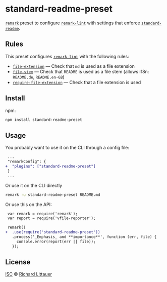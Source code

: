 # standard-readme-preset

[`remark`][remark] preset to configure [`remark-lint`][lint] with settings that
enforce [`standard-readme`][stdr].

## Rules

This preset configures [`remark-lint`][lint] with the following rules:

*   [`file-extension`](https://github.com/RichardLitt/standard-readme-preset/blob/master/rules/file-extension.js)
    — Check that `md` is used as a file extension
*   [`file-stem`](https://github.com/RichardLitt/standard-readme-preset/blob/master/rules/file-stem.js) 
  — Check that `README` is used as a file stem (allows i18n: `README.de`, `README.en-GB`)
*   [`require-file-extension`](https://github.com/RichardLitt/standard-readme-preset/blob/master/rules/require-file-extension.js) 
  — Check that a file extension is used

## Install

npm:

```sh
npm install standard-readme-preset
```

## Usage

You probably want to use it on the CLI through a config file:

```diff
 ...
 "remarkConfig": {
+  "plugins": ["standard-readme-preset"]
 }
 ...
```

Or use it on the CLI directly

```sh
remark -u standard-readme-preset README.md
```

Or use this on the API:

```diff
 var remark = require('remark');
 var report = require('vfile-reporter');

 remark()
+  .use(require('standard-readme-preset'))
   .process('_Emphasis_ and **importance**', function (err, file) {
     console.error(report(err || file));
   });
```

## License

[ISC][] © [Richard Littauer][author]

[author]: http://burntfen.com

[isc]: LICENSE

[remark]: https://github.com/wooorm/remark

[lint]: https://github.com/wooorm/remark-lint

[stdr]: https://github.com/RichardLitt/standard-readme

